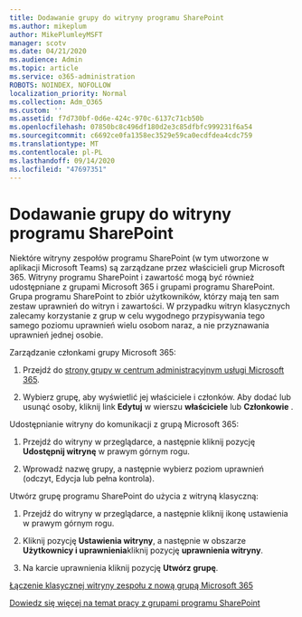 ```yaml
---
title: Dodawanie grupy do witryny programu SharePoint
ms.author: mikeplum
author: MikePlumleyMSFT
manager: scotv
ms.date: 04/21/2020
ms.audience: Admin
ms.topic: article
ms.service: o365-administration
ROBOTS: NOINDEX, NOFOLLOW
localization_priority: Normal
ms.collection: Adm_O365
ms.custom: ''
ms.assetid: f7d730bf-0d6e-424c-970c-6137c71cb50b
ms.openlocfilehash: 07850bc8c496df180d2e3c85dfbfc999231f6a54
ms.sourcegitcommit: c6692ce0fa1358ec3529e59ca0ecdfdea4cdc759
ms.translationtype: MT
ms.contentlocale: pl-PL
ms.lasthandoff: 09/14/2020
ms.locfileid: "47697351"
---
```

# <a name="add-a-group-to-a-sharepoint-site"></a>Dodawanie grupy do witryny programu SharePoint

Niektóre witryny zespołów programu SharePoint (w tym utworzone w aplikacji Microsoft Teams) są zarządzane przez właścicieli grup Microsoft 365. Witryny programu SharePoint i zawartość mogą być również udostępniane z grupami Microsoft 365 i grupami programu SharePoint. Grupa programu SharePoint to zbiór użytkowników, którzy mają ten sam zestaw uprawnień do witryn i zawartości. W przypadku witryn klasycznych zalecamy korzystanie z grup w celu wygodnego przypisywania tego samego poziomu uprawnień wielu osobom naraz, a nie przyznawania uprawnień jednej osobie.
  
Zarządzanie członkami grupy Microsoft 365:
  
1. Przejdź do [strony grupy w centrum administracyjnym usługi Microsoft 365](https://portal.office.com/adminportal/home#/groups).
    
2. Wybierz grupę, aby wyświetlić jej właściciele i członków. Aby dodać lub usunąć osoby, kliknij link **Edytuj** w wierszu **właściciele** lub **Członkowie** . 
    
Udostępnianie witryny do komunikacji z grupą Microsoft 365:
  
1. Przejdź do witryny w przeglądarce, a następnie kliknij pozycję **Udostępnij witrynę** w prawym górnym rogu. 
    
2. Wprowadź nazwę grupy, a następnie wybierz poziom uprawnień (odczyt, Edycja lub pełna kontrola).
    
Utwórz grupę programu SharePoint do użycia z witryną klasyczną:
  
1. Przejdź do witryny w przeglądarce, a następnie kliknij ikonę ustawienia w prawym górnym rogu.
    
2. Kliknij pozycję **Ustawienia witryny**, a następnie w obszarze **Użytkownicy i uprawnienia**kliknij pozycję **uprawnienia witryny**.
    
3. Na karcie uprawnienia kliknij pozycję **Utwórz grupę**.
    
[Łączenie klasycznej witryny zespołu z nową grupą Microsoft 365](https://go.microsoft.com/fwlink/?linkid=2008654)
  
[Dowiedz się więcej na temat pracy z grupami programu SharePoint](https://go.microsoft.com/fwlink/?linkid=874658)
  

